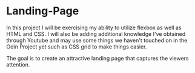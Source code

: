 # Landing-Page

In this project I will be exercising my ability to utilize flexbox as well as HTML and CSS. I will also be adding additional knowledge I've obtained through Youtube and may use some things we haven't touched on in the Odin Project yet such as CSS grid to make things easier.

The goal is to create an attractive landing page that captures the viewers attention.
